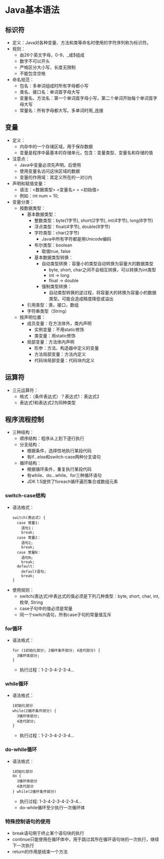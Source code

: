# Java基本语法

## 标识符

  - 定义：Java对各种变量、方法和类等命名时使用的字符序列称为标识符。
  - 规则：
    - 由26个英文字母，0-9，_或$组成
    - 数字不可以开头
    - 严格区分大小写，长度无限制
    - 不能包含空格
  - 命名规范：
    - 包名：多单词组成时所有字母都小写
    - 类名、接口名：单词首字母大写
    - 变量名、方法名：第一个单词首字母小写，第二个单词开始每个单词首字母大写
    - 常量名：所有字母都大写。多单词时用_连接
    
## 变量

  - 定义：
    - 内存中的一个存储区域，用于保存数据
    - 变量是程序中最基本的存储单元，包含：变量类型、变量名和存储的值
  - 注意点：
    - Java中变量必须先声明，后使用
    - 使用变量名访问这块区域的数据
    - 变量的作用域：其定义所在的一对{}内
  - 声明和赋值变量：
    - 语法：<数据类型> <变量名> = <初始值>
    - 例如：int num = 10;
  - 变量分类：
    - 按数据类型：
      - 基本数据类型：
        - 整数类型：byte(1字节), short(2字节), int(4字节), long(8字节)
        - 浮点类型：float(4字节), double(8字节)
        - 字符类型：char(2字节)
          - Java中所有字符都是用Unicode编码
        - 布尔类型：boolean
          - 取值true, false
        - 基本数据类型转换：
          - 自动类型转换：容量小的类型自动转换为容量大的数据类型
            - byte, short, char之间不会相互转换，可以转换为int类型
            - int -> long 
            - float -> double
          - 强制类型转换：
            - 自动类型转换的逆过程，将容量大的转换为容量小的数据类型。可能会造成精度降低或溢出
      - 引用类型：类，接口，数组
      - 字符串类型（String）
    - 按声明位置：
      - 成员变量：在方法体外，类内声明
        - 实例变量：不用static修饰
        - 类变量：用static修饰
      - 局部变量：方法体内声明
        - 形参：方法、构造器中定义的变量
        - 方法局部变量：方法内定义
        - 代码块局部变量：代码块内定义
        
## 运算符

  - 三元运算符：
    - 格式：（条件表达式）？表达式1：表达式2
    - 表达式1和表达式2为同种类型
    
## 程序流程控制

  - 三种结构：
    - 顺序结构：程序从上到下逐行执行
    - 分支结构：
      - 根据条件，选择性地执行某段代码
      - 有if...else和switch-case两种分支语句
    - 循环结构：
      - 根据循环条件，重复执行某段代码
      - 有while、do...while、for三种循环语句
      - JDK 1.5提供了foreach循环遍历集合或数组元素
      
### switch-case结构

  - 语法格式：
    ```
    switch(表达式) {
      case 常量1:
        语句1；
        break;
      case 常量2：
        语句2;
        break;
      case 常量N：
        语句N;
        break;
      default:
        default语句;
        break;
    }
    ```
  - 使用规则：
    - switch(表达式)中表达式的值必须是下列几种类型：byte, short, char, int, 枚举, String
    - case子句中的值必须是常量
    - 同一个switch语句，所有case子句的常量值互斥
    
### for循环

  - 语法格式：
    ```
    for (1初始化部分; 2循环条件部分; 4迭代部分) {
      3循环体部分;
    }
    ```
    - 执行过程：1-2-3-4-2-3-4...
    
### while循环

  - 语法格式：
    ```
    1初始化部分
    while(2循环条件部分) {
      3循环体部分;
      4迭代部分;
    }
    ```
    - 执行过程：1-2-3-4-2-3-4...
  
### do-while循环

  - 语法格式：
    ```
    1初始化部分
    do {
      3循环体部分
      4迭代部分
    } while(2循环条件部分)
    ```
    - 执行过程: 1-3-4-2-3-4-2-3-4...
    - do-while循环至少执行一次循环体
    
### 特殊控制语句的使用

  - break语句用于终止某个语句块的执行
  - continue只能使用在循环体中，用于跳过其所在循环语句块的一次执行，继续下一次执行
  - return的作用是结束一个方法
  
  
  
  
  
  
  
  
  
  
  
